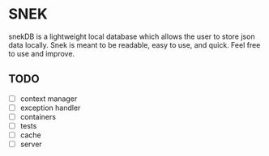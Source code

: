 # SNEK

snekDB is a lightweight local database which allows the user to store json data locally. Snek is meant to be readable, easy to use, and quick. Feel free to use and improve.

## TODO

* [ ] context manager
* [ ] exception handler
* [ ] containers
* [ ] tests
* [ ] cache
* [ ] server
